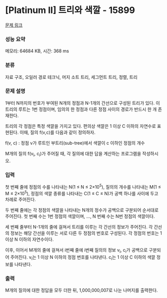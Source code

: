 # [Platinum II] 트리와 색깔 - 15899 

[문제 링크](https://www.acmicpc.net/problem/15899) 

### 성능 요약

메모리: 64684 KB, 시간: 368 ms

### 분류

자료 구조, 오일러 경로 테크닉, 머지 소트 트리, 세그먼트 트리, 정렬, 트리

### 문제 설명

<p>1부터 N까지의 번호가 부여된 N개의 정점과 N-1개의 간선으로 구성된 트리가 있다. 이 트리의 루트는 1번 정점이며, 임의의 한 정점과 다른 정점 사이의 경로가 반드시 한 개 존재한다.</p>

<p>트리의 각 정점은 특정 색깔을 가지고 있다. 편의상 색깔은 1 이상 C 이하의 자연수로 표현된다. 이때, 질의 f(v,c)를 다음과 같이 정의하자.</p>

<p>f(v, c) : 정점 v가 루트인 부트리(sub-tree)에서 색깔이 c 이하인 정점의 개수</p>

<p>M개의 질의 f(v<sub>i</sub>, c<sub>i</sub>)가 주어질 때, 각 질의에 대한 답을 계산하는 프로그램을 작성하시오.</p>

### 입력 

 <p>첫 번째 줄에 정점의 수를 나타내는 N(1 ≤ N ≤ 2×10<sup>5</sup>), 질의의 개수를 나타내는 M(1 ≤ M ≤ 2×10<sup>5</sup>), 정점의 색깔 종류를 나타내는 C(1 ≤ C ≤ N)가 공백 하나를 사이에 두고 차례로 주어진다.</p>

<p>두 번째 줄에는 각 정점의 색깔을 나타내는 N개의 정수가 공백으로 구분되어 순서대로 주어진다. 첫 번째 수는 1번 정점의 색깔이며, ..., N 번째 수는 N번 정점의 색깔이다.</p>

<p>세 번째 줄부터 N-1개의 줄에 걸쳐서 트리를 이루는 각 간선의 정보가 주어진다. 각 간선의 정보는 해당 간선을 이루는 서로 다른 두 정점의 번호로 구성된다. 각 정점의 번호는 1 이상 N 이하의 자연수이다.</p>

<p>이후, 이어서 M개의 줄에 걸쳐서 i번째 줄에 i번째 질의의 정보 v<sub>i</sub>, c<sub>i</sub>가 공백으로 구분되어 주어진다. v<sub>i</sub>는 1 이상 N 이하의 정점 번호를 나타낸다. c<sub>i</sub>는 1 이상 C 이하의 색깔 정보를 나타낸다.</p>

### 출력 

 <p>M개의 질의에 대한 정답을 모두 더한 뒤, 1,000,000,007로 나눈 나머지를 출력한다.</p>

